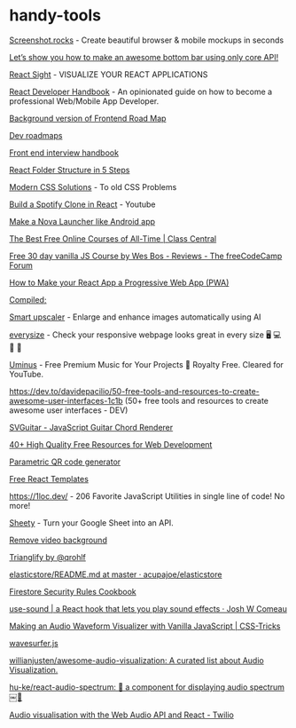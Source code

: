 # handy-tools

[Screenshot.rocks](https://screenshot.rocks/) - Create beautiful browser & mobile mockups in seconds

[Let’s show you how to make an awesome bottom bar using only core API!](https://www.reddit.com/r/reactnative/comments/hj0iyf/lets_show_you_how_to_make_an_awesome_bottom_bar/)

[React Sight](https://www.reactsight.com/) - VISUALIZE YOUR REACT APPLICATIONS

[React Developer Handbook](https://github.com/apptension/developer-handbook) - An opinionated guide on how to become a professional Web/Mobile App Developer.

[Background version of Frontend Road Map](https://i.redd.it/7o3hvum46vb51.png)

[Dev roadmaps](https://roadmap.sh/roadmaps)

[Front end interview handbook](https://yangshun.github.io/front-end-interview-handbook/)

[React Folder Structure in 5 Steps](https://www.robinwieruch.de/react-folder-structure)

[Modern CSS Solutions](https://moderncss.dev) - To old CSS Problems

[Build a Spotify Clone in React](https://www.youtube.com/watch?v=rzk8n-4gMWs&feature=youtu.be) - Youtube

[Make a Nova Launcher like Android app](https://www.youtube.com/watch?v=QBM9MQHe9_U&feature=youtu.be)

[The Best Free Online Courses of All-Time | Class Central](https://www.classcentral.com/collection/top-free-online-courses)

[Free 30 day vanilla JS Course by Wes Bos - Reviews - The freeCodeCamp Forum](https://www.freecodecamp.org/forum/t/free-30-day-vanilla-js-course-by-wes-bos/63408)

[How to Make your React App a Progressive Web App (PWA)](https://felixgerschau.com/how-to-make-your-react-app-a-progressive-web-app-pwa/)

[Compiled;](https://compiled.blog/blog/how-i-built-a-successful-blog-in-one-year)

[Smart upscaler](https://icons8.com/upscaler) - Enlarge and enhance images automatically using AI

[everysize](https://everysize.kibalabs.com/) - Check your responsive webpage looks great in every size 🖥 💻 📱 👀

[Uminus](https://www.unminus.com/) - Free Premium Music for Your Projects 🎁 Royalty Free. Cleared for YouTube.

https://dev.to/davidepacilio/50-free-tools-and-resources-to-create-awesome-user-interfaces-1c1b (50+ free tools and resources to create awesome user interfaces - DEV)

[SVGuitar - JavaScript Guitar Chord Renderer](https://github.com/omnibrain/svguitar)

[40+ High Quality Free Resources for Web Development](https://dev.to/jfelx/40-high-quality-free-resources-for-web-development-10o3)

[Parametric QR code generator](https://qrbtf.com/)

[Free React Templates](https://treact.owaiskhan.me/)

https://1loc.dev/ - 206 Favorite JavaScript Utilities in single line of code! No more!

[Sheety](https://sheety.co/) - Turn your Google Sheet into an API.

[Remove video background](https://www.unscreen.com/)

[Trianglify by @qrohlf](http://qrohlf.com/trianglify/#gettingstarted)

[elasticstore/README.md at master · acupajoe/elasticstore](https://github.com/acupajoe/elasticstore/blob/master/README.md)

[Firestore Security Rules Cookbook](https://fireship.io/snippets/firestore-rules-recipes/)

[use-sound | a React hook that lets you play sound effects · Josh W Comeau](https://www.joshwcomeau.com/react/announcing-use-sound-react-hook/)

[Making an Audio Waveform Visualizer with Vanilla JavaScript | CSS-Tricks](https://css-tricks.com/making-an-audio-waveform-visualizer-with-vanilla-javascript/)

[wavesurfer.js](https://wavesurfer-js.org/)

[willianjusten/awesome-audio-visualization: A curated list about Audio Visualization.](https://github.com/willianjusten/awesome-audio-visualization)

[hu-ke/react-audio-spectrum: 🌹 a component for displaying audio spectrum￼🐌](https://github.com/hu-ke/react-audio-spectrum#readme)

[Audio visualisation with the Web Audio API and React - Twilio](https://www.twilio.com/blog/audio-visualisation-web-audio-api--react)

